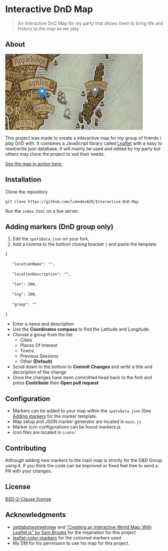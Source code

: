 ﻿# Interactive DnD Map
> An interactive DnD Map for my party that allows them to bring life and history to the map as we play.

## About
![Cover art](coverart.png)

This project was made to create a interactive map for my group of friends i play DnD with. It combines a JavaScript library called [Leaflet](https://leafletjs.com/) with a easy to read/write json database. It will mainly be used and edited by my party but others may clone the project to suit their needs.

[See the map in action here:](https://lukedev820.github.io/Interactive-DnD-Map/)

## Installation

Clone the repository 

    git clone https://github.com/lukedev820/Interactive-DnD-Map
Run the `index.html` on a live server. 

## Adding markers (DnD group only)

 1. Edit the `spotsData.json` on your fork.
 2. Add a comma to the bottom closing bracket `}` and paste the template 
 ```
 {

	"locationName": "",

	"locationDescription": "",

	"lat": 300,

	"lng": 300,

	"group": ""

} 
```
 - Enter a name and description 
 - Use the **Coordinates compass** to find the Latitude and Longitude.
 - Choose a group from the list:
	- Cities
	- Places Of Interest
	- Towns
	- Previous Sessions
	- Other **(Default)**
 - Scroll down to the bottom to **Commit Changes**  and write a title and decsription of the change
 - Once the changes have been committed head back to the fork and press **Contribute** then **Open pull request**
## Configuration
 - Markers can be added to your map within the `spotsData.json` (See [Adding markers](#adding-markers-dnd-group-only) for the marker template.
 - Map setup and JSON marker generator are located in `main.js`
 - Marker icon configurations can be found markers.js
 - Icon files are located in `icons/`
## Contributing
Although adding new markers to the main map is strictly for the D&D Group using it. If you think the code can be improved or fixed feel free to send a PR with your changes.

## License
[BSD-2-Clause license](LICENSE)

## Acknowledgments

 - [zeldabotwstreetview](https://github.com/nassimsoftware/zeldabotwstreetview) and ["Creating an Interactive World Map: With Leaflet.js" by Sam Brooks](https://techtrail.net/creating-an-interactive-map-with-leaflet-js/) for the inspiration for this project
 - [leaflet-color-markers](https://github.com/pointhi/leaflet-color-markers) for the coloured  markers used
 - My DM for his permisson to use his map for this project.

